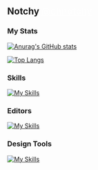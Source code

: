 <h2>
  Notchy 
  <a href="https://github.com/chnotchy" style="color: #fff8; transition: 0.3s;" onmouseover="this.style.color='#fffe';" onmouseout="this.style.color='#fff8';">@chnotchy</a>
</h2>

### My Stats

[![Anurag's GitHub stats](https://github-readme-stats.vercel.app/api?username=chnotchy&count_private=true&border_radius=10&border_color=fff6&show_icons=true&icon_color=fffa&bg_color=40,f05995bb,ca46fabb,30a3f0bb&title_color=fffc&text_color=fffc)](https://github.com/anuraghazra/github-readme-stats)

[![Top Langs](https://github-readme-stats.vercel.app/api/top-langs/?username=chnotchy&layout=compact&count_private=true&border_radius=10&border_color=fff6&show_icons=true&icon_color=fffa&bg_color=40,f05995bb,ca46fabb,30a3f0bb&title_color=fffc&text_color=fffc)](https://github.com/anuraghazra/github-readme-stats)

### Skills

[![My Skills](https://skillicons.dev/icons?i=kotlin,dart,html,css,js,py,c,cpp,java,git,github,firebase,flutter,materialui,react,nextjs,astro&theme=dark&perline=9)](https://skillicons.dev)

### Editors

[![My Skills](https://skillicons.dev/icons?i=vscode,androidstudio&theme=dark&perline=9)](https://skillicons.dev)

### Design Tools

[![My Skills](https://skillicons.dev/icons?i=figma,ae&theme=dark&perline=9)](https://skillicons.dev)
